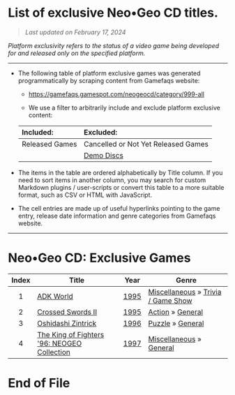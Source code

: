 ﻿# List of exclusive Neo•Geo CD titles.

> *Last updated on February 17, 2024*

_Platform exclusivity refers to the status of a video game being developed for and released only on the specified platform._

-----------------------------

 - The following table of platform exclusive games was generated programmatically by scraping content from Gamefaqs website: 

    - https://gamefaqs.gamespot.com/neogeocd/category/999-all

    - We use a filter to arbitrarily include and exclude platform exclusive content:

      
    |Included:|Excluded:|
    |:--|:--|
    |Released Games|Cancelled or Not Yet Released Games
    ||[Demo Discs](https://gamefaqs.gamespot.com/neogeocd/category/280-miscellaneous-demo-disc)


 - The items in the table are ordered alphabetically by Title column. If you need to sort items in another column, you may search for custom Markdown plugins / user-scripts or convert this table to a more suitable format, such as CSV or HTML with JavaScript.

 - The cell entries are made up of useful hyperlinks pointing to the game entry, release date information and genre categories from Gamefaqs website.

-----------------------------
# Neo•Geo CD∶ Exclusive Games
|Index|Title|Year|Genre|
|:--:|--|--|--|
|1|<a href="https://gamefaqs.gamespot.com/neogeocd/565688-adk-world" target="_blank" rel="noopener noreferrer">ADK World</a>|<a href="https://gamefaqs.gamespot.com/neogeocd/565688-adk-world/data" target="_blank" rel="noopener noreferrer">1995</a>|<a href="https://gamefaqs.gamespot.com/neogeocd/category/49-miscellaneous" target="_blank" rel="noopener noreferrer">Miscellaneous</a> &raquo; <a href="https://gamefaqs.gamespot.com/neogeocd/category/224-miscellaneous-trivia-game-show" target="_blank" rel="noopener noreferrer">Trivia / Game Show</a>|
|2|<a href="https://gamefaqs.gamespot.com/neogeocd/578855-crossed-swords-ii" target="_blank" rel="noopener noreferrer">Crossed Swords II</a>|<a href="https://gamefaqs.gamespot.com/neogeocd/578855-crossed-swords-ii/data" target="_blank" rel="noopener noreferrer">1995</a>|<a href="https://gamefaqs.gamespot.com/neogeocd/category/54-action" target="_blank" rel="noopener noreferrer">Action</a> &raquo; <a href="https://gamefaqs.gamespot.com/neogeocd/category/250-action-general" target="_blank" rel="noopener noreferrer">General</a>|
|3|<a href="https://gamefaqs.gamespot.com/neogeocd/565698-oshidashi-zintrick" target="_blank" rel="noopener noreferrer">Oshidashi Zintrick</a>|<a href="https://gamefaqs.gamespot.com/neogeocd/565698-oshidashi-zintrick/data" target="_blank" rel="noopener noreferrer">1996</a>|<a href="https://gamefaqs.gamespot.com/neogeocd/category/173-puzzle" target="_blank" rel="noopener noreferrer">Puzzle</a> &raquo; <a href="https://gamefaqs.gamespot.com/neogeocd/category/281-puzzle-general" target="_blank" rel="noopener noreferrer">General</a>|
|4|<a href="https://gamefaqs.gamespot.com/neogeocd/565712-the-king-of-fighters-96-neogeo-collection" target="_blank" rel="noopener noreferrer">The King of Fighters '96: NEOGEO Collection</a>|<a href="https://gamefaqs.gamespot.com/neogeocd/565712-the-king-of-fighters-96-neogeo-collection/data" target="_blank" rel="noopener noreferrer">1997</a>|<a href="https://gamefaqs.gamespot.com/neogeocd/category/49-miscellaneous" target="_blank" rel="noopener noreferrer">Miscellaneous</a> &raquo; <a href="https://gamefaqs.gamespot.com/neogeocd/category/256-miscellaneous-general" target="_blank" rel="noopener noreferrer">General</a>|

# End of File